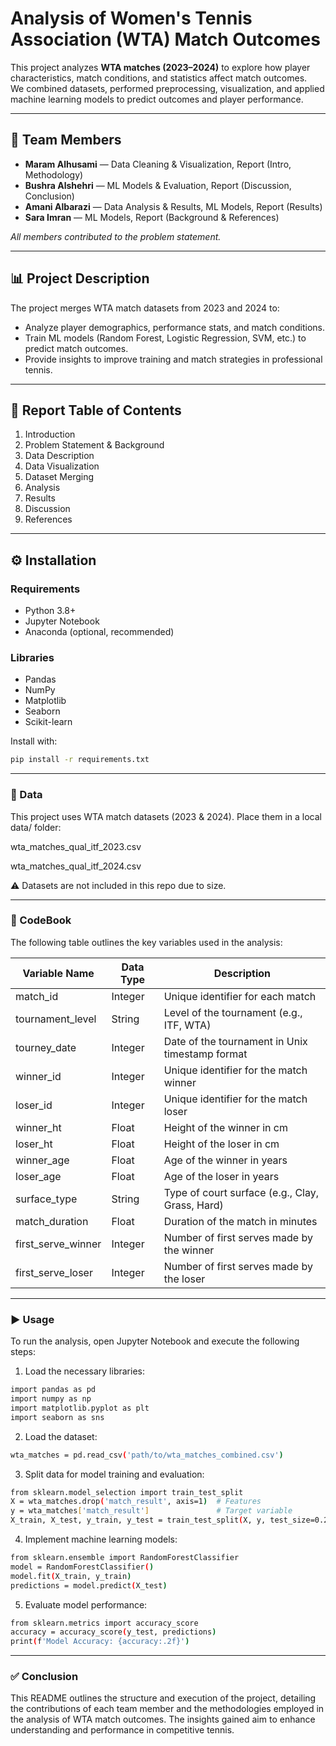 # Analysis of Women's Tennis Association (WTA) Match Outcomes

This project analyzes **WTA matches (2023–2024)** to explore how player characteristics, match conditions, and statistics affect match outcomes.  
We combined datasets, performed preprocessing, visualization, and applied machine learning models to predict outcomes and player performance.

---

## 👥 Team Members
- **Maram Alhusami** — Data Cleaning & Visualization, Report (Intro, Methodology)  
- **Bushra Alshehri** — ML Models & Evaluation, Report (Discussion, Conclusion)  
- **Amani Albarazi** — Data Analysis & Results, ML Models, Report (Results)  
- **Sara Imran** — ML Models, Report (Background & References)  

_All members contributed to the problem statement._

---

## 📊 Project Description
The project merges WTA match datasets from 2023 and 2024 to:  
- Analyze player demographics, performance stats, and match conditions.  
- Train ML models (Random Forest, Logistic Regression, SVM, etc.) to predict match outcomes.  
- Provide insights to improve training and match strategies in professional tennis.

---

## 📂 Report Table of Contents
1. Introduction  
2. Problem Statement & Background  
3. Data Description  
4. Data Visualization  
5. Dataset Merging  
6. Analysis  
7. Results  
8. Discussion  
9. References  

---

## ⚙️ Installation
### Requirements
- Python 3.8+
- Jupyter Notebook
- Anaconda (optional, recommended)

### Libraries
- Pandas  
- NumPy  
- Matplotlib  
- Seaborn  
- Scikit-learn  

Install with:
```bash
pip install -r requirements.txt 
```
--- 
### 📂 Data

This project uses WTA match datasets (2023 & 2024).
Place them in a local data/ folder:

wta_matches_qual_itf_2023.csv

wta_matches_qual_itf_2024.csv

⚠️ Datasets are not included in this repo due to size.

---

### 📖 CodeBook
The following table outlines the key variables used in the analysis:

| Variable Name | Data Type | Description |  
|------------------------|-----------|------------------------------------------------------------------|  
| match\_id | Integer | Unique identifier for each match |  
| tournament\_level | String | Level of the tournament (e.g., ITF, WTA) |  
| tourney\_date | Integer | Date of the tournament in Unix timestamp format |  
| winner\_id | Integer | Unique identifier for the match winner |  
| loser\_id | Integer | Unique identifier for the match loser |  
| winner\_ht | Float | Height of the winner in cm |  
| loser\_ht | Float | Height of the loser in cm |  
| winner\_age | Float | Age of the winner in years |  
| loser\_age | Float | Age of the loser in years |  
| surface\_type | String | Type of court surface (e.g., Clay, Grass, Hard) |  
| match\_duration | Float | Duration of the match in minutes |  
| first\_serve\_winner | Integer | Number of first serves made by the winner |  
| first\_serve\_loser | Integer | Number of first serves made by the loser |


---

### ▶️ Usage

To run the analysis, open Jupyter Notebook and execute the following steps:

1. Load the necessary libraries:

```bash 
import pandas as pd
import numpy as np
import matplotlib.pyplot as plt
import seaborn as sns
```

2. Load the dataset:
```bash
wta_matches = pd.read_csv('path/to/wta_matches_combined.csv')

```
3. Split data for model training and evaluation:
```bash
from sklearn.model_selection import train_test_split
X = wta_matches.drop('match_result', axis=1)  # Features
y = wta_matches['match_result']               # Target variable
X_train, X_test, y_train, y_test = train_test_split(X, y, test_size=0.2, random_state=42)
```

4. Implement machine learning models:
```bash
from sklearn.ensemble import RandomForestClassifier
model = RandomForestClassifier()
model.fit(X_train, y_train)
predictions = model.predict(X_test)
```

5. Evaluate model performance:
```bash
from sklearn.metrics import accuracy_score
accuracy = accuracy_score(y_test, predictions)
print(f'Model Accuracy: {accuracy:.2f}')
```

---
### ✅ Conclusion

This README outlines the structure and execution of the project, detailing the contributions of each team member and the methodologies employed in the analysis of WTA match outcomes. The insights gained aim to enhance understanding and performance in competitive tennis.
